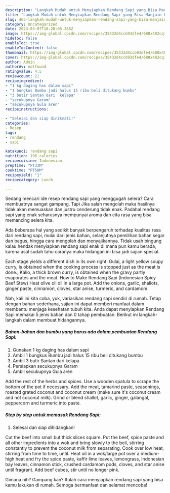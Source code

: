 ```yaml
---
description: "Langkah Mudah untuk Menyiapkan Rendang Sapi yang Bisa Manjain Lidah "
title: "Langkah Mudah untuk Menyiapkan Rendang Sapi yang Bisa Manjain Lidah "
slug: 465-langkah-mudah-untuk-menyiapkan-rendang-sapi-yang-bisa-manjain-lidah
category: Uncategorized
date: 2023-03-07T18:28:05.365Z
image: https://img-global.cpcdn.com/recipes/35432d4ccb93dfe4/680x482cq70/rendang-sapi-foto-resep-utama.jpg
hideToc: false
enableToc: true
enableTocContent: false
thumbnail: https://img-global.cpcdn.com/recipes/35432d4ccb93dfe4/680x482cq70/rendang-sapi-foto-resep-utama.jpg
cover: https://img-global.cpcdn.com/recipes/35432d4ccb93dfe4/680x482cq70/rendang-sapi-foto-resep-utama.jpg
author: Admin
authorAv: notfound
ratingvalue: 4.5
reviewcount: 21
recipeingredient:
- "1 kg daging has dalam sapi"
- "1 bungkus Bumbu jadi halus 15 ribu beli ditukang bumbu"
- "3 butir Santan dari  kelapa"
- "secukupnya Garam"
- "secukupnya Gula aren"
recipeinstructions:

- "Selesai dan siap dinikmati!"
categories:
- Resep
tags:
- rendang
- sapi

katakunci: rendang sapi 
nutrition: 196 calories
recipecuisine: Indonesian
preptime: "PT33M"
cooktime: "PT58M"
recipeyield: "1"
recipecategory: Lunch

---
```



Sedang mencari ide resep rendang sapi yang menggugah selera? Cara membuatnya sangat gampang. Tapi Jika salah mengolah maka hasilnya tidak akan memuaskan dan justru cenderung tidak enak. Padahal rendang sapi yang enak seharusnya mempunyai aroma dan cita rasa yang bisa memancing selera kita.


Ada beberapa hal yang sedikit banyak berpengaruh terhadap kualitas rasa dari rendang sapi, mulai dari jenis bahan, selanjutnya pemilihan bahan segar dan bagus, hingga cara mengolah dan menyajikannya. Tidak usah bingung kalau hendak menyiapkan rendang sapi enak di mana pun kamu berada, karena asal sudah tahu caranya maka hidangan ini bisa jadi sajian spesial.

Each stage yields a different dish in its own right: Gulai, a light yellow soupy curry, is obtained when the cooking process is stopped just as the meat is done.; Kalio, a thick brown curry, is obtained when the gravy partly evaporates and the meat. How to Make Rendang Sapi (Indonesian Spicy Beef Stew) Heat olive oil oil in a large pot. Add the onions, garlic, shallots, ginger paste, cinnamon, cloves, star anise, turmeric, and cardamom.


Nah, kali ini kita coba, yuk, variasikan rendang sapi sendiri di rumah. Tetap dengan bahan sederhana, sajian ini dapat memberi manfaat dalam membantu menjaga kesehatan tubuh kita. Anda dapat menyiapkan Rendang Sapi memakai 5 jenis bahan dan 0 tahap pembuatan. Berikut ini langkah-langkah dalam membuat hidangannya.

<!--inarticleads1-->

##### Bahan-bahan dan bumbu yang harus ada dalam pembuatan Rendang Sapi:

1. Gunakan 1 kg daging has dalam sapi
1. Ambil 1 bungkus Bumbu jadi halus 15 ribu beli ditukang bumbu
1. Ambil 3 butir Santan dari  kelapa
1. Persiapkan secukupnya Garam
1. Ambil secukupnya Gula aren


Add the rest of the herbs and spices. Use a wooden spatula to scrape the bottom of the pot if necessary. Add the meat, tamarind paste, seasonings, roasted grated coconut and coconut cream (make sure it&#39;s coconut cream and not coconut milk). Grind or blend shallot, garlic, ginger, galangal, peppercorn and turmeric into paste. 

<!--inarticleads2-->

##### Step by step untuk memasak Rendang Sapi:


1. Selesai dan siap dihidangkan!

Cut the beef into small but thick slices square. Put the beef, spice paste and all other ingredients into a wok and bring slowly to the boil, stirring constantly to prevent the coconut milk from separating. Cook over low heat, stirring from time to time, until. Heat oil in a wok/large pot over a medium-high heat and fry the spice paste, kaffir lime leaves, lemongrass, Indonesian bay leaves, cinnamon stick, crushed cardamom pods, cloves, and star anise until fragrant. Add beef cubes, stir until no longer pink. 

Gimana nih? Gampang kan? Itulah cara menyiapkan rendang sapi yang bisa kamu lakukan di rumah. Semoga bermanfaat dan selamat mencoba!
